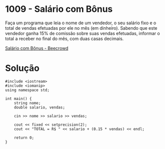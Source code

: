 # 1009 - Salário com Bônus

Faça um programa que leia o nome de um vendedor, o seu salário fixo e o total de vendas efetuadas por ele no mês (em dinheiro). Sabendo que este vendedor ganha 15% de comissão sobre suas vendas efetuadas, informar o total a receber no final do mês, com duas casas decimais.

[Salário com Bônus - Beecrowd](https://www.beecrowd.com.br/judge/pt/problems/view/1009)

# Solução

```
#include <iostream>
#include <iomanip>
using namespace std;

int main() {
    string nome;
    double salario, vendas;

    cin >> nome >> salario >> vendas;

    cout << fixed << setprecision(2);
    cout << "TOTAL = R$ " << salario + (0.15 * vendas) << endl;

    return 0;
}
```